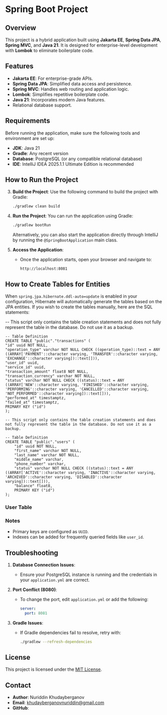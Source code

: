 # Spring Boot Project

## Overview

This project is a hybrid application built using **Jakarta EE**, **Spring Data JPA**, **Spring MVC**, and **Java 21**. It is designed for enterprise-level development with **Lombok** to eliminate boilerplate code.

## Features

- **Jakarta EE**: For enterprise-grade APIs.
- **Spring Data JPA**: Simplified data access and persistence.
- **Spring MVC**: Handles web routing and application logic.
- **Lombok**: Simplifies repetitive boilerplate code.
- **Java 21**: Incorporates modern Java features.
- Relational database support.

## Requirements

Before running the application, make sure the following tools and environment are set up:

- **JDK**: Java 21
- **Gradle**: Any recent version
- **Database**: PostgreSQL (or any compatible relational database)
- **IDE**: IntelliJ IDEA 2025.1.1 Ultimate Edition is recommended

## How to Run the Project

3. **Build the Project**:
   Use the following command to build the project with Gradle:
   ```bash
   ./gradlew clean build
   ```

4. **Run the Project**:
   You can run the application using Gradle:
   ```bash
   ./gradlew bootRun
   ```
   Alternatively, you can also start the application directly through IntelliJ by running the `@SpringBootApplication` main class.

5. **Access the Application**:
    - Once the application starts, open your browser and navigate to:
      ```
      http://localhost:8081
      ```

## How to Create Tables for Entities

When `spring.jpa.hibernate.ddl-auto=update` is enabled in your configuration, Hibernate will automatically generate the tables based on the JPA entities. If you wish to create the tables manually, here are the SQL statements:

-- This script only contains the table creation statements and does not fully represent the table in the database. Do not use it as a backup.

```
-- Table Definition
CREATE TABLE "public"."transactions" (
"id" uuid NOT NULL,
"operation_type" varchar NOT NULL CHECK ((operation_type)::text = ANY ((ARRAY['PAYMENT'::character varying, 'TRANSFER'::character varying, 'EXCHANGE'::character varying])::text[])),
"user_id" uuid,
"service_id" uuid,
"transaction_amount" float8 NOT NULL,
"transaction_currency" varchar NOT NULL,
"status" varchar NOT NULL CHECK ((status)::text = ANY ((ARRAY['NEW'::character varying, 'FINISHED'::character varying, 'PERFORMING'::character varying, 'CANCELLED'::character varying, 'NOT_PERFORMED'::character varying])::text[])),
"performed_at" timestamptz,
"failed_at" timestamptz,
PRIMARY KEY ("id")
);
```

```
-- This script only contains the table creation statements and does not fully represent the table in the database. Do not use it as a backup.

-- Table Definition
CREATE TABLE "public"."users" (
    "id" uuid NOT NULL,
    "first_name" varchar NOT NULL,
    "last_name" varchar NOT NULL,
    "middle_name" varchar,
    "phone_number" varchar,
    "status" varchar NOT NULL CHECK ((status)::text = ANY ((ARRAY['ACTIVE'::character varying, 'INACTIVE'::character varying, 'ARCHIVED'::character varying, 'DISABLED'::character varying])::text[])),
    "balance" float8,
    PRIMARY KEY ("id")
);
```

### **User Table**

### Notes
- Primary keys are configured as `UUID`.
- Indexes can be added for frequently queried fields like `user_id`.

## Troubleshooting

1. **Database Connection Issues**:
    - Ensure your PostgreSQL instance is running and the credentials in your `application.yml` are correct.

2. **Port Conflict (8080)**:
    - To change the port, edit `application.yml` or add the following:
      ```yaml
      server:
        port: 8081
      ```

3. **Gradle Issues**:
    - If Gradle dependencies fail to resolve, retry with:
      ```bash
      ./gradlew --refresh-dependencies
      ```

## License

This project is licensed under the [MIT License](./LICENSE).

## Contact

- **Author**: Nuriddin Khudayberganov
- **Email**: khudayberganovnuriddin@gmail.com
- **GitHub**: 


